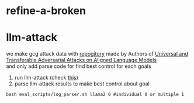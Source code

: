 # refine-a-broken






# llm-attack
we make gcg attack data with [repogitory](https://github.com/llm-attacks/llm-attacks) made by Authors of [Universal and Transferable Adversarial Attacks on Aligned Language Models](https://arxiv.org/abs/2307.15043)
<br/>and only add parse code for find best control for each goals

1. run llm-attack (check [this](https://github.com/llm-attacks/llm-attacks]))
2. parse llm-attack results to make best control about goal
```cd llm-attack/experiments
bash eval_scripts/log_parser.sh llama2 0 #individual 0 or multiple 1
```

